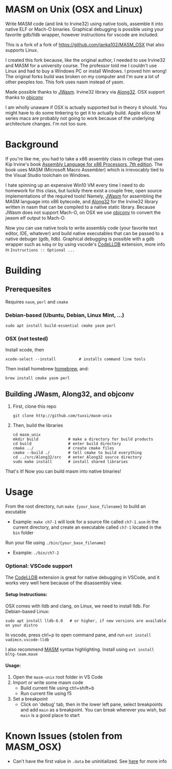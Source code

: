 # MASM on Unix (OSX and Linux)

Write MASM code (and link to Irvine32) using native tools, assemble it into native ELF or Mach-O binaries. Graphical debugging is possible using your favorite gdb/lldb wrapper, however instructions for vscode are included.

This is a fork of a fork of https://github.com/janka102/MASM_OSX that also supports Linux.

I created this fork because, like the original author, I needed to use Irvine32 and MASM for a university course. The professor told me I couldn't use Linux and had to buy a Windows PC or install Windows. I proved him wrong! The original forks build was broken on my computer and I'm sure a lot of other peoples too. This fork uses nasm instead of yasm.

Made possible thanks to [JWasm](https://github.com/JWasm/JWasm). Irvine32 library via [Along32](https://github.com/janka102/Along32).
OSX support thanks to [objconv](https://github.com/gitGNU/objconv)

I am wholly unaware if OSX is actually supported but in theory it should. You might have to do some tinkering to get it to actually build. Apple silicon M series macs are probably not going to work because of the underlying architecture changes. I'm not too sure.


# Background
If you're like me, you had to take a x86 assembly class in college that uses Kip Irvine's book [Assembly Language for x86 Processors, 7th edition](http://kipirvine.com/asm/). The book uses MASM (Microsoft Macro Assembler) which is irrevocably tied to the Visual Studio toolchain on Windows. 

I hate spinning up an expensive Win10 VM every time I need to do homework for this class, but luckily there exist a couple free, open source implementations of the required tools! Namely, [JWasm](https://github.com/JWasm/JWasm) for assembling the MASM language into x86 bytecode, and [Along32](http://sourceforge.net/projects/along32) for the Irvine32 library written in nasm that can be compiled to a native static library. Because JWasm does not support Mach-O, on OSX we use [objconv](https://github.com/gitGNU/objconv) to convert the jwasm elf output to Mach-O.

Now you can use native tools to write assembly code (your favorite text editor, IDE, whatever) and build native executables that can be passed to a native debuger (gdb, lldb). Graphical debugging is possible with a gdb wrapper such as `kdbg` or by using vscode's [CodeLLDB](https://marketplace.visualstudio.com/items?itemName=vadimcn.vscode-lldb) extension,  more info in `Instructions :: Optional ...`

# Building


## Prerequesites
Requires `nasm`, `perl` and `cmake`
### Debian-based (Ubuntu, Debian, Linux Mint, ...)
```
sudo apt install build-essential cmake yasm perl
```
### OSX (not tested)

Install xcode, then
```
xcode-select --install          # installs command line tools
```
Then install homebrew [homebrew](https://brew.sh/), and: 

```
brew install cmake yasm perl
```

## Building JWasm, Along32, and objconv

1. First, clone this repo
    ```
    git clone http://github.com/tuxxi/masm-unix
    ```
2. Then, build the libraries
    ```
    cd masm_unix
    mkdir build             # make a directory for build products
    cd build                # enter build directory
    cmake ../               # create cmake files
    cmake --build ./        # tell cmake to build everything
    cd ../src/Along32/src   # enter Along32 source directory
    sudo make install       # install shared libraries
    ```

That's it! Now you can build masm into native binaries!

# Usage

From the root directory, run `make {your_base_filename}` to build an excutable 
- Example: `make ch7-1` will look for a source file called `ch7-1.asm` in the current directory, and create an executable called `ch7-1` located in the `bin` folder

Run your file using `./bin/{your_base_filename}`
- Example: `./bin/ch7-2`

### Optional: VSCode support
The [CodeLLDB](https://marketplace.visualstudio.com/items?itemName=vadimcn.vscode-lldb) extension is great for native debugging in VSCode, and it works very well here because of the disassembly view. 

#### Setup Instructions:
OSX comes with lldb and clang, on Linux, we need to install lldb. For Debian-based Linux:

```
sudo apt install lldb-6.0   # or higher, if new versions are available on your distro
```

In vscode, press ctrl+p to open command pane, and run `ext install vadimcn.vscode-lldb`

I also recommend [MASM](https://marketplace.visualstudio.com/items?itemName=bltg-team.masm) syntax highlighting. 
Install using `ext install bltg-team.masm`

#### Usage:

1. Open the `masm-unix` root folder in VS Code
2. Import or write some masm code
    - Build current file using ctrl+shift+b
    - Run current file using f5
3. Set a breakpoint
    - Click on 'debug' tab, then in the lower left pane, select breakpoints and add `main` as a breakpoint. You can break wherever you wish, but `main` is a good place to start

# Known Issues (stolen from MASM_OSX)

* Can't have the first value in `.data` be uninitialized. See [here](https://github.com/janka102/MASM_OSX#known-issues) for more info
